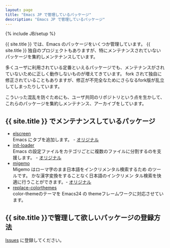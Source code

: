 ```yaml
---
layout: page
title: "Emacs JP で管理しているパッケージ"
description: "Emacs JP で管理しているパッケージ"
---
```

{% include JB/setup %}

{{ site.title }} では、Emacs のパッケージをいくつか管理しています。
{{ site.title }} 独自のプロジェクトもありますが、特にメンテナンスされていないパッケージを集約しメンテナンスしています。

多くユーザに利用されている定番といえるパッケージでも、メンテナンスがされていないために正しく動作しないものが増えてきています。
fork されて独自に修正されていることもありますが、修正が不完全なためにさらなるfork版が乱立してしまったりしています。

こういった混乱を防ぐためにも、ユーザ共同のリポジトリという点を生かして、これらのパッケージを集約しメンテナンス、アーカイブをしています。

## {{ site.title }} でメンテナンスしているパッケージ

* [elscreen](https://github.com/emacs-jp/elscreen)<br>
  Emacs にタブを追加します。 - [オリジナル](http://www.morishima.net/~naoto/elscreen-en/?lang=en)
* [init-loader](https://github.com/emacs-jp/init-loader)<br>
  Emacs の設定ファイルをカテゴリごとに複数のファイルに分割するのを支援します。 - [オリジナル](http://coderepos.org/share/browser/lang/elisp/init-loader/init-loader.el)
* [migemo](https://github.com/emacs-jp/migemo)<br>
  Migemo はローマ字のまま日本語をインクリメンタル検索するため のツールです。
  かな漢字変換をすることなく日本語のインクリメン タル検索を快適に行うことができます。- [オリジナル](http://0xcc.net/migemo/)
* [replace-colorthemes](https://github.com/emacs-jp/replace-colorthemes)<br>
  color-themeのテーマを Emacs24 の themeフレームワークに対応させています。

## {{ site.title }}で管理して欲しいパッケージの登録方法

[Issues](https://github.com/emacs-jp/issues/issues) に登録してください。
